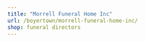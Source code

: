 ```yaml
---
title: "Morrell Funeral Home Inc"
url: /boyertown/morrell-funeral-home-inc/
shop: funeral directors
---
```

